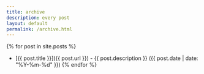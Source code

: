 ```yaml
---
title: archive
description: every post
layout: default
permalink: /archive.html
---
```


{% for post in site.posts %}
* [{{ post.title }}]({{ post.url }}) - {{ post.description }} ({{ post.date | date: "%Y-%m-%d" }})
{% endfor %}
